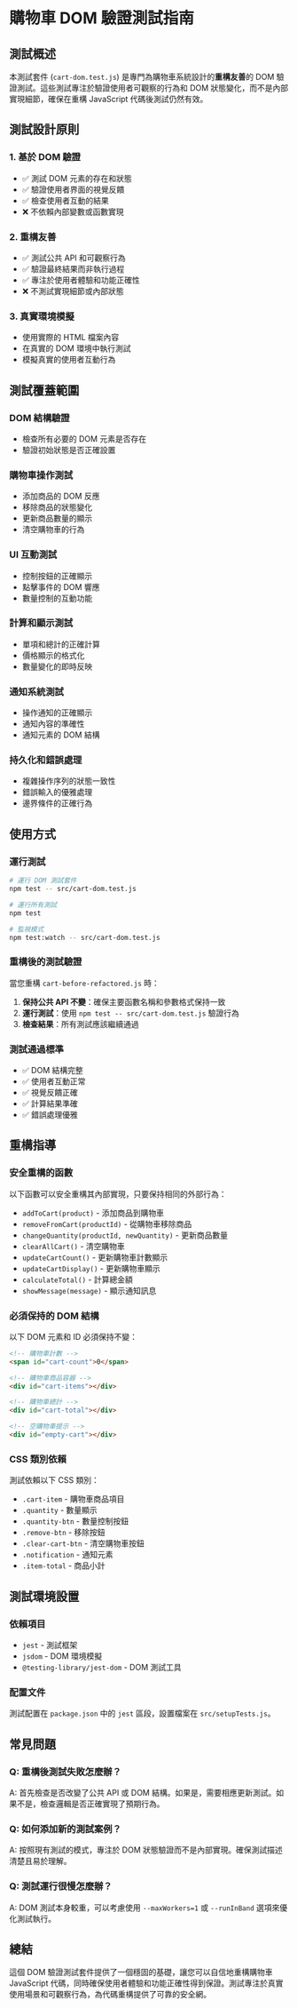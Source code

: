# 購物車 DOM 驗證測試指南

## 測試概述

本測試套件 (`cart-dom.test.js`) 是專門為購物車系統設計的**重構友善**的 DOM 驗證測試。這些測試專注於驗證使用者可觀察的行為和 DOM 狀態變化，而不是內部實現細節，確保在重構 JavaScript 代碼後測試仍然有效。

## 測試設計原則

### 1. 基於 DOM 驗證
- ✅ 測試 DOM 元素的存在和狀態
- ✅ 驗證使用者界面的視覺反饋
- ✅ 檢查使用者互動的結果
- ❌ 不依賴內部變數或函數實現

### 2. 重構友善
- ✅ 測試公共 API 和可觀察行為
- ✅ 驗證最終結果而非執行過程
- ✅ 專注於使用者體驗和功能正確性
- ❌ 不測試實現細節或內部狀態

### 3. 真實環境模擬
- 使用實際的 HTML 檔案內容
- 在真實的 DOM 環境中執行測試
- 模擬真實的使用者互動行為

## 測試覆蓋範圍

### DOM 結構驗證
- 檢查所有必要的 DOM 元素是否存在
- 驗證初始狀態是否正確設置

### 購物車操作測試
- 添加商品的 DOM 反應
- 移除商品的狀態變化
- 更新商品數量的顯示
- 清空購物車的行為

### UI 互動測試
- 控制按鈕的正確顯示
- 點擊事件的 DOM 響應
- 數量控制的互動功能

### 計算和顯示測試
- 單項和總計的正確計算
- 價格顯示的格式化
- 數量變化的即時反映

### 通知系統測試
- 操作通知的正確顯示
- 通知內容的準確性
- 通知元素的 DOM 結構

### 持久化和錯誤處理
- 複雜操作序列的狀態一致性
- 錯誤輸入的優雅處理
- 邊界條件的正確行為

## 使用方式

### 運行測試
```bash
# 運行 DOM 測試套件
npm test -- src/cart-dom.test.js

# 運行所有測試
npm test

# 監視模式
npm test:watch -- src/cart-dom.test.js
```

### 重構後的測試驗證
當您重構 `cart-before-refactored.js` 時：

1. **保持公共 API 不變**：確保主要函數名稱和參數格式保持一致
2. **運行測試**：使用 `npm test -- src/cart-dom.test.js` 驗證行為
3. **檢查結果**：所有測試應該繼續通過

### 測試通過標準
- ✅ DOM 結構完整
- ✅ 使用者互動正常
- ✅ 視覺反饋正確
- ✅ 計算結果準確
- ✅ 錯誤處理優雅

## 重構指導

### 安全重構的函數
以下函數可以安全重構其內部實現，只要保持相同的外部行為：

- `addToCart(product)` - 添加商品到購物車
- `removeFromCart(productId)` - 從購物車移除商品
- `changeQuantity(productId, newQuantity)` - 更新商品數量
- `clearAllCart()` - 清空購物車
- `updateCartCount()` - 更新購物車計數顯示
- `updateCartDisplay()` - 更新購物車顯示
- `calculateTotal()` - 計算總金額
- `showMessage(message)` - 顯示通知訊息

### 必須保持的 DOM 結構
以下 DOM 元素和 ID 必須保持不變：

```html
<!-- 購物車計數 -->
<span id="cart-count">0</span>

<!-- 購物車商品容器 -->
<div id="cart-items"></div>

<!-- 購物車總計 -->
<div id="cart-total"></div>

<!-- 空購物車提示 -->
<div id="empty-cart"></div>
```

### CSS 類別依賴
測試依賴以下 CSS 類別：

- `.cart-item` - 購物車商品項目
- `.quantity` - 數量顯示
- `.quantity-btn` - 數量控制按鈕
- `.remove-btn` - 移除按鈕
- `.clear-cart-btn` - 清空購物車按鈕
- `.notification` - 通知元素
- `.item-total` - 商品小計

## 測試環境設置

### 依賴項目
- `jest` - 測試框架
- `jsdom` - DOM 環境模擬
- `@testing-library/jest-dom` - DOM 測試工具

### 配置文件
測試配置在 `package.json` 中的 `jest` 區段，設置檔案在 `src/setupTests.js`。

## 常見問題

### Q: 重構後測試失敗怎麼辦？
A: 首先檢查是否改變了公共 API 或 DOM 結構。如果是，需要相應更新測試。如果不是，檢查邏輯是否正確實現了預期行為。

### Q: 如何添加新的測試案例？
A: 按照現有測試的模式，專注於 DOM 狀態驗證而不是內部實現。確保測試描述清楚且易於理解。

### Q: 測試運行很慢怎麼辦？
A: DOM 測試本身較重，可以考慮使用 `--maxWorkers=1` 或 `--runInBand` 選項來優化測試執行。

## 總結

這個 DOM 驗證測試套件提供了一個穩固的基礎，讓您可以自信地重構購物車 JavaScript 代碼，同時確保使用者體驗和功能正確性得到保證。測試專注於真實使用場景和可觀察行為，為代碼重構提供了可靠的安全網。
